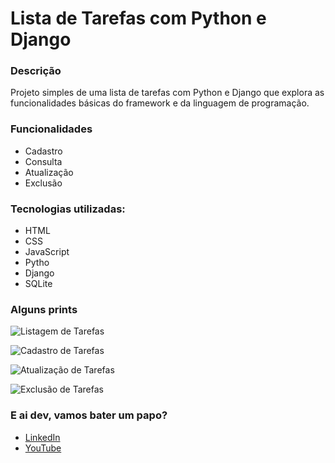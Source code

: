 # Lista de Tarefas com Python e Django

### Descrição
Projeto simples de uma lista de tarefas com Python e Django que explora as funcionalidades básicas do framework e da linguagem de programação. 


### Funcionalidades
- Cadastro
- Consulta
- Atualização
- Exclusão

### Tecnologias utilizadas: 
- HTML
- CSS
- JavaScript
- Pytho
- Django
- SQLite

### Alguns prints
![Listagem de Tarefas]([https://user-images.githubusercontent.com/16671438/154177581-7914ecb7-2182-4a8a-93f1-c6c223c42bbf.jpg](https://github-production-user-asset-6210df.s3.amazonaws.com/16671438/295381413-eb9fb9e4-3bb3-45eb-9015-bf4e152680ed.png?X-Amz-Algorithm=AWS4-HMAC-SHA256&X-Amz-Credential=AKIAVCODYLSA53PQK4ZA%2F20240110%2Fus-east-1%2Fs3%2Faws4_request&X-Amz-Date=20240110T010540Z&X-Amz-Expires=300&X-Amz-Signature=cd46cf8883540526089a2ae75db426f16cca2d53d2edea70369fc39a21e9f926&X-Amz-SignedHeaders=host&actor_id=16671438&key_id=0&repo_id=405712983))

![Cadastro de Tarefas]([https://user-images.githubusercontent.com/16671438/154177642-cc5f05a1-b978-4a7a-b131-78db609da7d5.jpg](https://github-production-user-asset-6210df.s3.amazonaws.com/16671438/295381451-df1e5d4e-a537-4869-ab60-be530a62bb82.png?X-Amz-Algorithm=AWS4-HMAC-SHA256&X-Amz-Credential=AKIAVCODYLSA53PQK4ZA%2F20240110%2Fus-east-1%2Fs3%2Faws4_request&X-Amz-Date=20240110T010557Z&X-Amz-Expires=300&X-Amz-Signature=1ce6f87925e1630e21ecd34fa9aaca7f296c007ae551aaceb30b9d62900d542a&X-Amz-SignedHeaders=host&actor_id=16671438&key_id=0&repo_id=405712983)https://github-production-user-asset-6210df.s3.amazonaws.com/16671438/295381451-df1e5d4e-a537-4869-ab60-be530a62bb82.png?X-Amz-Algorithm=AWS4-HMAC-SHA256&X-Amz-Credential=AKIAVCODYLSA53PQK4ZA%2F20240110%2Fus-east-1%2Fs3%2Faws4_request&X-Amz-Date=20240110T010557Z&X-Amz-Expires=300&X-Amz-Signature=1ce6f87925e1630e21ecd34fa9aaca7f296c007ae551aaceb30b9d62900d542a&X-Amz-SignedHeaders=host&actor_id=16671438&key_id=0&repo_id=405712983)

![Atualização de Tarefas](https://github-production-user-asset-6210df.s3.amazonaws.com/16671438/295381527-8ce19e69-18ce-41a8-b54c-98fe188007e5.png?X-Amz-Algorithm=AWS4-HMAC-SHA256&X-Amz-Credential=AKIAVCODYLSA53PQK4ZA%2F20240110%2Fus-east-1%2Fs3%2Faws4_request&X-Amz-Date=20240110T010631Z&X-Amz-Expires=300&X-Amz-Signature=5247dbb483f8b66bb7d335722a7929168a06fae870fcf6db1976016cea8d995c&X-Amz-SignedHeaders=host&actor_id=16671438&key_id=0&repo_id=405712983)

![Exclusão de Tarefas]([https://user-images.githubusercontent.com/16671438/154177753-3d11f55f-ed83-424a-b73f-38fb0f548313.jpg](https://github-production-user-asset-6210df.s3.amazonaws.com/16671438/295381490-7e8c96c2-6b83-45fb-b228-a787bc06a808.png?X-Amz-Algorithm=AWS4-HMAC-SHA256&X-Amz-Credential=AKIAVCODYLSA53PQK4ZA%2F20240110%2Fus-east-1%2Fs3%2Faws4_request&X-Amz-Date=20240110T010614Z&X-Amz-Expires=300&X-Amz-Signature=89be0ab2068c1e4b17bd6d731b042a6f92b6f4a6351f3e435f296ab57656fb5d&X-Amz-SignedHeaders=host&actor_id=16671438&key_id=0&repo_id=405712983)https://github-production-user-asset-6210df.s3.amazonaws.com/16671438/295381490-7e8c96c2-6b83-45fb-b228-a787bc06a808.png?X-Amz-Algorithm=AWS4-HMAC-SHA256&X-Amz-Credential=AKIAVCODYLSA53PQK4ZA%2F20240110%2Fus-east-1%2Fs3%2Faws4_request&X-Amz-Date=20240110T010614Z&X-Amz-Expires=300&X-Amz-Signature=89be0ab2068c1e4b17bd6d731b042a6f92b6f4a6351f3e435f296ab57656fb5d&X-Amz-SignedHeaders=host&actor_id=16671438&key_id=0&repo_id=405712983)

### E ai dev, vamos bater um papo?
- [LinkedIn](https://www.linkedin.com/in/wendel-segadilha-490b14199/)
- [YouTube](https://www.youtube.com/wendelsegadilha)
